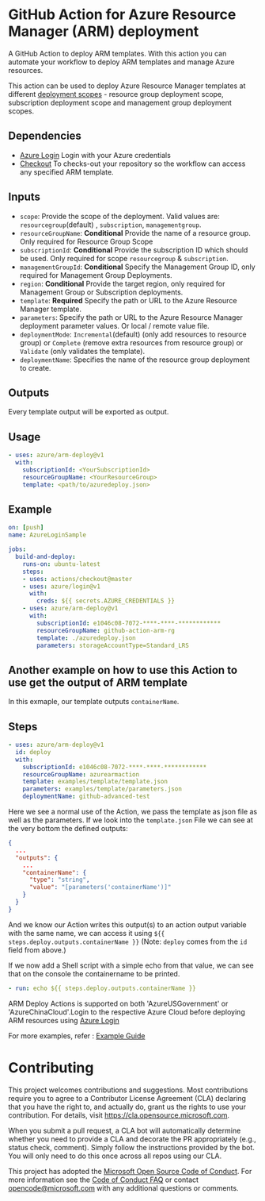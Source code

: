 # GitHub Action for Azure Resource Manager (ARM) deployment

A GitHub Action to deploy ARM templates. With this action you can automate your workflow to deploy ARM templates and manage Azure resources.

This action can be used to deploy Azure Resource Manager templates at different [deployment scopes](https://docs.microsoft.com/bs-latn-ba/Azure/azure-resource-manager/resource-group-template-deploy-rest#deployment-scope) -  resource group deployment scope, subscription deployment scope and management group deployment scopes. 

## Dependencies

* [Azure Login](https://github.com/Azure/login) Login with your Azure credentials
* [Checkout](https://github.com/actions/checkout) To checks-out your repository so the workflow can access any specified ARM template.

## Inputs

* `scope`: Provide the scope of the deployment. Valid values are: `resourcegroup`(default) , `subscription`, `managementgroup`. 
* `resourceGroupName`: **Conditional** Provide the name of a resource group. Only required for Resource Group Scope
* `subscriptionId`: **Conditional** Provide the subscription ID  which should be used. Only required for scope `resourcegroup` & `subscription`. 
* `managementGroupId`: **Conditional** Specify the Management Group ID, only required for Management Group Deployments.
* `region`: **Conditional** Provide the target region, only required for Management Group or Subscription deployments.
* `template`: **Required** Specify the path or URL to the Azure Resource Manager template.
* `parameters`: Specify the path or URL to the Azure Resource Manager deployment parameter values. Or local / remote value file.  
* `deploymentMode`: `Incremental`(default) (only add resources to resource group) or `Complete` (remove extra resources from resource group) or `Validate` (only validates the template). 
* `deploymentName`: Specifies the name of the resource group deployment to create.



## Outputs
Every template output will be exported as output. 

## Usage

```yml
- uses: azure/arm-deploy@v1
  with:
    subscriptionId: <YourSubscriptionId>
    resourceGroupName: <YourResourceGroup>
    template: <path/to/azuredeploy.json>
```

## Example

```yml
on: [push]
name: AzureLoginSample

jobs:
  build-and-deploy:
    runs-on: ubuntu-latest
    steps:
    - uses: actions/checkout@master
    - uses: azure/login@v1
      with:
        creds: ${{ secrets.AZURE_CREDENTIALS }}
    - uses: azure/arm-deploy@v1
      with:
        subscriptionId: e1046c08-7072-****-****-************
        resourceGroupName: github-action-arm-rg
        template: ./azuredeploy.json
        parameters: storageAccountType=Standard_LRS
```

## Another example on how to use this Action to use get the output of ARM template
In this exmaple, our template outputs `containerName`.

## Steps
```yaml
- uses: azure/arm-deploy@v1
  id: deploy
  with:
    subscriptionId: e1046c08-7072-****-****-************
    resourceGroupName: azurearmaction
    template: examples/template/template.json
    parameters: examples/template/parameters.json
    deploymentName: github-advanced-test
```
Here we see a normal use of the Action, we pass the template as json file as well as the parameters. If we look into the `template.json` File we can see at the very bottom the defined outputs:
```json
{
  ...
  "outputs": {
    ...
    "containerName": {
      "type": "string",
      "value": "[parameters('containerName')]"
    }
  }
}
```
And we know our Action writes this output(s) to an action output variable with the same name, we can access it using `${{ steps.deploy.outputs.containerName }}` (Note: `deploy` comes from the `id` field from above.)   

If we now add a Shell script with a simple echo from that value, we can see that on the console the containername to be printed.

```yaml
- run: echo ${{ steps.deploy.outputs.containerName }}
```

ARM Deploy Actions is supported on both 'AzureUSGovernment' or 'AzureChinaCloud'.Login to the respective Azure Cloud before deploying ARM resources using [Azure Login](https://github.com/Azure/login)

For more examples, refer : [Example Guide](https://github.com/Azure/arm-deploy/blob/main/examples/exampleGuide.md)

# Contributing

This project welcomes contributions and suggestions.  Most contributions require you to agree to a
Contributor License Agreement (CLA) declaring that you have the right to, and actually do, grant us
the rights to use your contribution. For details, visit https://cla.opensource.microsoft.com.

When you submit a pull request, a CLA bot will automatically determine whether you need to provide
a CLA and decorate the PR appropriately (e.g., status check, comment). Simply follow the instructions
provided by the bot. You will only need to do this once across all repos using our CLA.

This project has adopted the [Microsoft Open Source Code of Conduct](https://opensource.microsoft.com/codeofconduct/).
For more information see the [Code of Conduct FAQ](https://opensource.microsoft.com/codeofconduct/faq/) or
contact [opencode@microsoft.com](mailto:opencode@microsoft.com) with any additional questions or comments.


